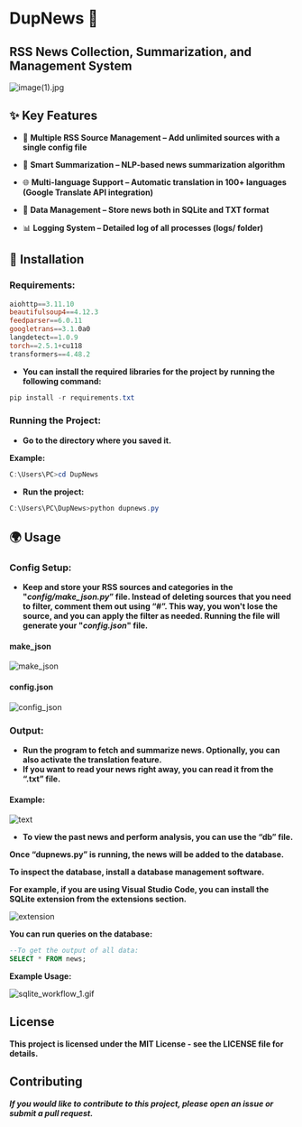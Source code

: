 # DupNews 📰

## RSS News Collection, Summarization, and Management System

![image(1).jpg](https://i.imgur.com/V54VLHa.jpeg)

## ✨ Key Features

- 📡 **Multiple RSS Source Management – Add unlimited sources with a single config file**

- 🤖 **Smart Summarization – NLP-based news summarization algorithm**

- 🌐 **Multi-language Support – Automatic translation in 100+ languages (Google Translate API integration)**

- 💾 **Data Management – Store news both in SQLite and TXT format**

- 📊 **Logging System – Detailed log of all processes (logs/ folder)**

## 🔧 Installation

### Requirements:

```powershell
aiohttp==3.11.10
beautifulsoup4==4.12.3
feedparser==6.0.11
googletrans==3.1.0a0
langdetect==1.0.9
torch==2.5.1+cu118
transformers==4.48.2

```

- **You can install the required libraries for the project by running the following command:**

```powershell
pip install -r requirements.txt

```

### Running the Project:

- **Go to the directory where you saved it.**

**Example:**

```powershell
C:\Users\PC>cd DupNews

```

- **Run the project:**

```powershell
C:\Users\PC\DupNews>python dupnews.py

```

## 🌍 Usage

### Config Setup:

- **Keep and store your RSS sources and categories in the "_config/make_json.py_” file. Instead of deleting sources that you need to filter, comment them out using “#”. This way, you won't lose the source, and you can apply the filter as needed. Running the file will generate your "_config.json_" file.**

#### make_json

![make_json](https://i.imgur.com/nASArSO.png)

#### config.json

![config_json](https://i.imgur.com/GUe8bRw.png)

### Output:

- **Run the program to fetch and summarize news. Optionally, you can also activate the translation feature.**
- **If you want to read your news right away, you can read it from the “.txt” file.**

#### Example:

![text](https://i.imgur.com/YBZyb2c.png)

- **To view the past news and perform analysis, you can use the “db” file.**

**Once “dupnews.py” is running, the news will be added to the database.**

**To inspect the database, install a database management software.**

**For example, if you are using Visual Studio Code, you can install the SQLite extension from the extensions section.**

![extension](https://i.imgur.com/IoxCxUF.png)

**You can run queries on the database:**

```sql
--To get the output of all data:
SELECT * FROM news;

```

**Example Usage:**

![sqlite_workflow_1.gif](https://i.imgur.com/6yOHacl.gif)


## License

**This project is licensed under the MIT License - see the LICENSE file for details.**


## Contributing
**_If you would like to contribute to this project, please open an issue or submit a pull request._**
